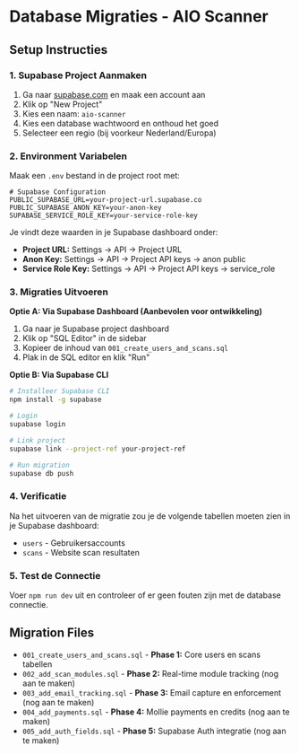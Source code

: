 # Database Migraties - AIO Scanner

## Setup Instructies

### 1. Supabase Project Aanmaken

1. Ga naar [supabase.com](https://supabase.com) en maak een account aan
2. Klik op "New Project"
3. Kies een naam: `aio-scanner`
4. Kies een database wachtwoord en onthoud het goed
5. Selecteer een regio (bij voorkeur Nederland/Europa)

### 2. Environment Variabelen

Maak een `.env` bestand in de project root met:

```env
# Supabase Configuration
PUBLIC_SUPABASE_URL=your-project-url.supabase.co
PUBLIC_SUPABASE_ANON_KEY=your-anon-key
SUPABASE_SERVICE_ROLE_KEY=your-service-role-key
```

Je vindt deze waarden in je Supabase dashboard onder:
- **Project URL:** Settings → API → Project URL
- **Anon Key:** Settings → API → Project API keys → anon public
- **Service Role Key:** Settings → API → Project API keys → service_role

### 3. Migraties Uitvoeren

**Optie A: Via Supabase Dashboard (Aanbevolen voor ontwikkeling)**
1. Ga naar je Supabase project dashboard
2. Klik op "SQL Editor" in de sidebar  
3. Kopieer de inhoud van `001_create_users_and_scans.sql`
4. Plak in de SQL editor en klik "Run"

**Optie B: Via Supabase CLI**
```bash
# Installeer Supabase CLI
npm install -g supabase

# Login
supabase login

# Link project
supabase link --project-ref your-project-ref

# Run migration
supabase db push
```

### 4. Verificatie

Na het uitvoeren van de migratie zou je de volgende tabellen moeten zien in je Supabase dashboard:
- `users` - Gebruikersaccounts
- `scans` - Website scan resultaten

### 5. Test de Connectie

Voer `npm run dev` uit en controleer of er geen fouten zijn met de database connectie.

## Migration Files

- `001_create_users_and_scans.sql` - **Phase 1:** Core users en scans tabellen
- `002_add_scan_modules.sql` - **Phase 2:** Real-time module tracking (nog aan te maken)
- `003_add_email_tracking.sql` - **Phase 3:** Email capture en enforcement (nog aan te maken)
- `004_add_payments.sql` - **Phase 4:** Mollie payments en credits (nog aan te maken)  
- `005_add_auth_fields.sql` - **Phase 5:** Supabase Auth integratie (nog aan te maken) 